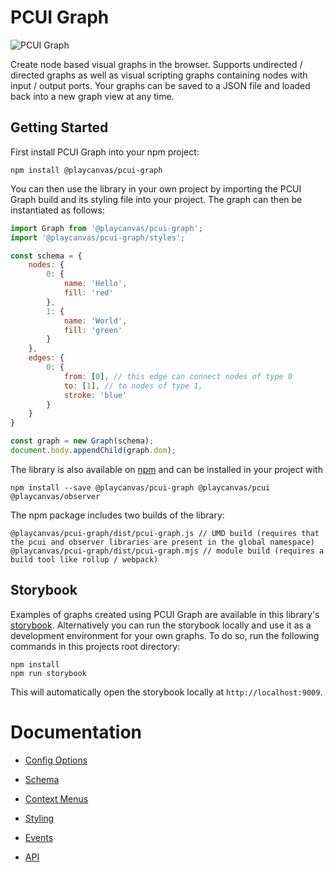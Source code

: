 # PCUI Graph

![PCUI Graph](https://blog.playcanvas.com/wp-content/uploads/2021/09/image.png)

Create node based visual graphs in the browser. Supports undirected / directed graphs as well as visual scripting graphs containing nodes with input / output ports. Your graphs can be saved to a JSON file and loaded back into a new graph view at any time.

## Getting Started

First install PCUI Graph into your npm project:

```
npm install @playcanvas/pcui-graph
```

You can then use the library in your own project by importing the PCUI Graph build and its styling file into your project. The graph can then be instantiated as follows:
```javascript
import Graph from '@playcanvas/pcui-graph';
import '@playcanvas/pcui-graph/styles';

const schema = {
    nodes: {
        0: {
            name: 'Hello',
            fill: 'red'
        },
        1: {
            name: 'World',
            fill: 'green'
        }
    },
    edges: {
        0: {
            from: [0], // this edge can connect nodes of type 0
            to: [1], // to nodes of type 1,
            stroke: 'blue'
        }
    }
}

const graph = new Graph(schema);
document.body.appendChild(graph.dom);
```

The library is also available on [npm](https://www.npmjs.com/package/pcui-graph) and can be installed in your project with 
```
npm install --save @playcanvas/pcui-graph @playcanvas/pcui @playcanvas/observer
```

The npm package includes two builds of the library:
```
@playcanvas/pcui-graph/dist/pcui-graph.js // UMD build (requires that the pcui and observer libraries are present in the global namespace)
@playcanvas/pcui-graph/dist/pcui-graph.mjs // module build (requires a build tool like rollup / webpack)
```

## Storybook

Examples of graphs created using PCUI Graph are available in this library's [storybook](https://playcanvas.github.io/pcui-graph/storybook/). Alternatively you can run the storybook locally and use it as a development environment for your own graphs. To do so, run the following commands in this projects root directory:

```
npm install
npm run storybook
```

This will automatically open the storybook locally at `http://localhost:9009`.

# Documentation

- [Config Options](./docs/config-options.md)

- [Schema](./docs/schema.md)

- [Context Menus](./docs/context-menus.md)

- [Styling](./docs/styling.md)

- [Events](./docs/events.md)

- [API](./docs/api.md)
